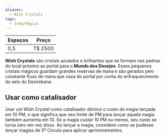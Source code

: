 ```yaml
---
aliases:
  - Wish Crystals
tags:
  - Item/Mágico
---
```

| Espaços | Preço |
| --- | --- |
| 0,5 | T$ 2500 |

**Wish Crystals** são cristais azulados e brilhantes que se formam nas pedras do local próximo ao portal para o **Mundo dos Desejos**. Esses pequenos cristais mágicos guardam grandes reservas de mana e são gerados pelo constante fluxo de mana que vaza do portal por conta do enfraquecimento do selo do Desirebane.

## Usar como catalisador
Usar um Wish Crystal como catalisador diminui o custo da magia lançada em 10 PM, o que significa que seu limite de PM para lançar aquela magia também aumenta em 10. Se a magia custar 10 PM ou menos, seu custo se torna zero em vez disso. Ao lançar a magia, considere como se pudesse lançar magias de 5º Círculo para aplicar aprimoramentos.
